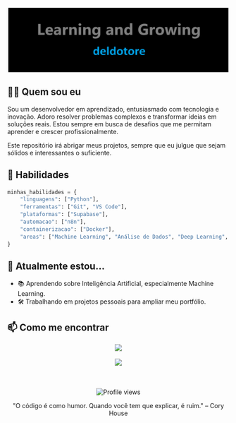 <p align="center">
  <img src="assets/Banner.png" alt="Meu banner" width="500">
</p>

## 👨‍💻 Quem sou eu

Sou um desenvolvedor em aprendizado, entusiasmado com tecnologia e inovação. Adoro resolver problemas complexos e transformar ideias em soluções reais. Estou sempre em busca de desafios que me permitam aprender e crescer profissionalmente.

Este repositório irá abrigar meus projetos, sempre que eu julgue que sejam sólidos e interessantes o suficiente.

## 🚀 Habilidades

```python
minhas_habilidades = {
    "linguagens": ["Python"],
    "ferramentas": ["Git", "VS Code"],
    "plataformas": ["Supabase"],
    "automacao": ["n8n"],
    "containerizacao": ["Docker"],
    "areas": ["Machine Learning", "Análise de Dados", "Deep Learning", "Automação de Processos"]
}
````
## 🌱 Atualmente estou...

- 📚 Aprendendo sobre Inteligência Artificial, especialmente Machine Learning.
- 🛠️ Trabalhando em projetos pessoais para ampliar meu portfólio.

<!-- ## 📊 Estatísticas

<div align="center">
  <img height="180em" src="https://github-readme-stats.vercel.app/api?username=deldotore-r&show_icons=true&theme=tokyonight&include_all_commits=true&count_private=true"/>
  <img height="180em" src="https://github-readme-stats.vercel.app/api/top-langs/?username=deldotore-r&layout=compact&langs_count=7&theme=tokyonight"/>
</div>

<!-- ## 🔍 Projetos em Destaque 

<div align="center">
  <a href="https://github.com/SEU_USERNAME/projeto1">
    <img align="center" src="https://github-readme-stats.vercel.app/api/pin/?username=SEU_USERNAME&repo=projeto1&theme=tokyonight" />
  </a>
  <a href="https://github.com/SEU_USERNAME/projeto2">
    <img align="center" src="https://github-readme-stats.vercel.app/api/pin/?username=SEU_USERNAME&repo=projeto2&theme=tokyonight" />
  </a>
</div> -->

## 📫 Como me encontrar

<div align="center">
  
  <a href="https://linkedin.com/in/reinaldo-del-dotore" target="_blank"><img src="https://img.shields.io/badge/-LinkedIn-%230077B5?style=for-the-badge&logo=linkedin&logoColor=white" target="_blank"></a>

  <a href="mailto:deldotore@gmail.com"><img src="https://img.shields.io/badge/-Email-%23333?style=for-the-badge&logo=gmail&logoColor=white" target="_blank"></a>
  <!--<a href="https://twitter.com/seu-twitter" target="_blank"><img src="https://img.shields.io/badge/-Twitter-%231DA1F2?style=for-the-badge&logo=twitter&logoColor=white" target="_blank"></a>
  <a href="https://seu-portfolio.com" target="_blank"><img src="https://img.shields.io/badge/-Portfolio-%23E4405F?style=for-the-badge&logo=figma&logoColor=white" target="_blank"></a> -->
</div>

<!-- ## ⚡ Curiosidades

- 🎮 Gosto de jogar [insira seus jogos favoritos]
- 📚 Livro favorito: [insira seu livro favorito]
- 🎯 Meta para este ano: Contribuir mais em projetos open source
- 🎵 Ouço [seu estilo musical] enquanto codifico

---
-->
<br>
<br>
<div align="center">
  <img src="https://komarev.com/ghpvc/?username=deldotore-r&color=brightgreen" alt="Profile views" />
<br>
  <p>"O código é como humor. Quando você tem que explicar, é ruim." – Cory House</p>
</div>


